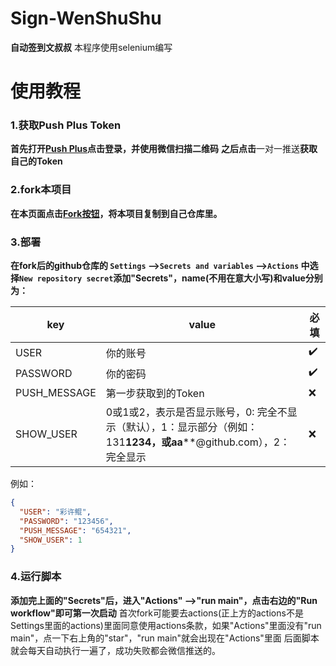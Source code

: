 # Sign-WenShuShu
**自动签到文叔叔**
本程序使用selenium编写



# 使用教程

### 1.获取Push Plus Token
**首先打开[Push Plus](http://www.pushplus.plus/)点击登录，并使用微信扫描二维码**
**之后点击**一对一推送**获取自己的Token**

### 2.fork本项目
**在本页面点击**[**Fork按钮**](https://github.com/jiongjiongJOJO/Sign-WenShuShu/fork "Fork按钮")**，将本项目复制到自己仓库里。**

### 3.部署
**在fork后的github仓库的 `Settings` -->`Secrets and variables` -->`Actions` 中选择`New repository secret`添加"Secrets"，name(不用在意大小写)和value分别为：**

| key          | value                                                                          | 必填 |
|--------------|--------------------------------------------------------------------------------|----|
| USER         | 你的账号                                                                           | ✔️ |
| PASSWORD     | 你的密码                                                                           | ✔️ |
| PUSH_MESSAGE | 第一步获取到的Token                                                                   | ❌️ |
| SHOW_USER    | 0或1或2，表示是否显示账号，0: 完全不显示（默认），1：显示部分（例如：131****1234，或aa******@github.com），2：完全显示 | ❌️ |

例如：
```json
{
  "USER": "彩许鲲",
  "PASSWORD": "123456",
  "PUSH_MESSAGE": "654321",
  "SHOW_USER": 1
}
```

### 4.运行脚本
**添加完上面的"Secrets"后，进入"Actions" -->"run main"，点击右边的"Run workflow"即可第一次启动**
首次fork可能要去actions(正上方的actions不是Settings里面的actions)里面同意使用actions条款，如果"Actions"里面没有"run main"，点一下右上角的"star"，"run main"就会出现在"Actions"里面
后面脚本就会每天自动执行一遍了，成功失败都会微信推送的。
